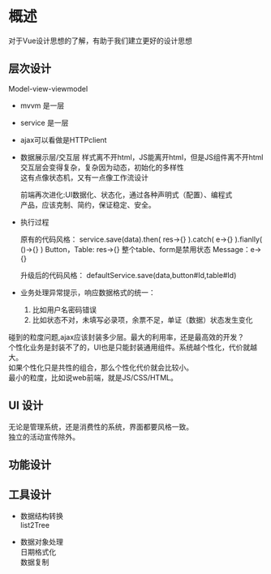 # 概述

对于Vue设计思想的了解，有助于我们建立更好的设计思想  

## 层次设计

Model-view-viewmodel

- mvvm 是一层  
- service 是一层  
- ajax可以看做是HTTPclient

- 数据展示层/交互层
  样式离不开html，JS能离开html，但是JS组件离不开html  
  交互层会变得复杂，复杂因为动态，初始化的多样性  
  这有点像状态机，又有一点像工作流设计  

  前端再次进化:UI数据化、状态化，通过各种声明式（配置）、编程式  
  产品，应该克制、简约，保证稳定、安全。  

- 执行过程

  原有的代码风格：
  service.save(data).then( res->{} ).catch( e->{} ).fianlly( ()->{} )
  Button，Table: res->{}  整个table、form是禁用状态
  Message：e->{}

  升级后的代码风格：
  defaultService.save(data,button#Id,table#Id)

- 业务处理异常提示，响应数据格式的统一：
  1. 比如用户名密码错误
  2. 比如状态不对，未填写必录项，余票不足，单证（数据）状态发生变化

碰到的粒度问题,ajax应该封装多少层。最大的利用率，还是最高效的开发？  
个性化业务是封装不了的，UI也是只能封装通用组件。系统越个性化，代价就越大。  
如果个性化只是共性的组合，那么个性化代价就会比较小。  
最小的粒度，比如说web前端，就是JS/CSS/HTML。  

## UI 设计

无论是管理系统，还是消费性的系统，界面都要风格一致。  
独立的活动宣传除外。

## 功能设计

## 工具设计

- 数据结构转换  
  list2Tree  

- 数据对象处理  
  日期格式化  
  数据复制  
